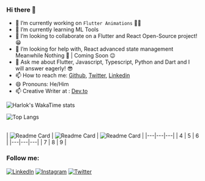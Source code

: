### Hi there 👋

- 🔭 I’m currently working on `Flutter Animations` 🚀💙
- 🌱 I’m currently learning ML Tools
- 👯 I’m looking to collaborate on a Flutter and React Open-Source project! 😁
- 🤔 I’m looking for help with, React advanced state management Meanwhile Nothing 🚀 | Coming Soon 😉
- 💬 Ask me about Flutter, Javascript, Typescript, Python and Dart and I will answer eagerly! 😎
- 📫 How to reach me: [Github](https://github.com/yunweneric), [Twitter](https://twitter.com/Yunweneric), [Linkedin](https://www.linkedin.com/in/yunweneric/)
- 😄 Pronouns: He/Him
- 📫 Creative Writer at : [Dev.to](https://dev.to/yunweneric)


![Harlok's WakaTime stats](https://github-readme-stats.vercel.app/api/wakatime?username=yunweneric\&layout=compact&theme=github_dark_dimmed)


![Top Langs](https://github-readme-stats.vercel.app/api/top-langs/?username=yunweneric\&layout=compact&theme=github_dark_dimmed)

|   |   |   |
|---|---|---|
| 
![Readme Card](https://github-readme-stats.vercel.app/api/pin/?username=yunweneric\&repo=flutter-nike-animation\&show_owner=true&theme=github_dark_dimmed) | 
![Readme Card](https://github-readme-stats.vercel.app/api/pin/?username=yunweneric\&repo=flutter-nike-animation\&show_owner=true&theme=github_dark_dimmed) | 
![Readme Card](https://github-readme-stats.vercel.app/api/pin/?username=yunweneric\&repo=flutter-nike-animation\&show_owner=true&theme=github_dark_dimmed) |
|---|---|---|
| 4 | 5 | 6 |
|---|---|---|
| 7 | 8 | 9 |


### Follow me:

<a href="https://www.linkedin.com/in/yunweneric/" target="_blank"><img src="https://img.shields.io/badge/LinkedIn-%230077B5.svg?&style=flat-square&logo=linkedin&logoColor=white" alt="LinkedIn"></a>
<a href="https://www.instagram.com/yunweneric" target="_blank"><img src="https://img.shields.io/badge/Instagram-%23E4405F.svg?&style=flat-square&logo=instagram&logoColor=white" alt="Instagram"></a>
<a href="https://www.twitter.com/yunweneric" target="_blank"><img src="https://img.shields.io/badge/Twitter-%231877F2.svg?&style=flat-square&logo=twitter&logoColor=white" alt="Twitter"></a>
